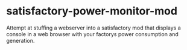 # satisfactory-power-monitor-mod
Attempt at stuffing a webserver into a satisfactory mod that displays a console in a web browser with your factorys power consumption and generation.
